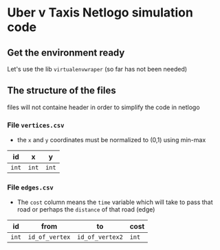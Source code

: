 # Uber v Taxis Netlogo simulation code

## Get the environment ready

Let's use the lib `virtualenvwraper` (so far has not been needed)

## The structure of the files

files will not containe header in order to simplify the code in netlogo

### File `vertices.csv`

* the `x` and `y` coordinates must be normalized to (0,1) using min-max

| id | x | y |
| --- | --- | --- |
| `int` | `int` | `int` |

### File `edges.csv`

* The `cost` column means the `time` variable which will take to pass that road or perhaps the `distance` of that road (edge)

| id | from | to | cost
| --- | --- | --- | --- |
| `int` | `id_of_vertex` |`id_of_vertex2` | `int` |
